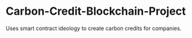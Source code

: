 # Carbon-Credit-Blockchain-Project
Uses smart contract ideology to create carbon credits for companies.
